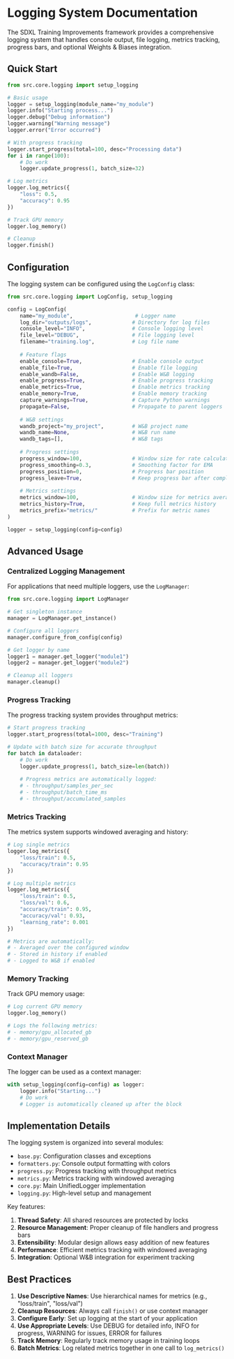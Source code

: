 # Logging System Documentation

The SDXL Training Improvements framework provides a comprehensive logging system that handles console output, file logging, metrics tracking, progress bars, and optional Weights & Biases integration.

## Quick Start

```python
from src.core.logging import setup_logging

# Basic usage
logger = setup_logging(module_name="my_module")
logger.info("Starting process...")
logger.debug("Debug information")
logger.warning("Warning message")
logger.error("Error occurred")

# With progress tracking
logger.start_progress(total=100, desc="Processing data")
for i in range(100):
    # Do work
    logger.update_progress(1, batch_size=32)

# Log metrics
logger.log_metrics({
    "loss": 0.5,
    "accuracy": 0.95
})

# Track GPU memory
logger.log_memory()

# Cleanup
logger.finish()
```

## Configuration

The logging system can be configured using the `LogConfig` class:

```python
from src.core.logging import LogConfig, setup_logging

config = LogConfig(
    name="my_module",                    # Logger name
    log_dir="outputs/logs",             # Directory for log files
    console_level="INFO",               # Console logging level
    file_level="DEBUG",                 # File logging level
    filename="training.log",            # Log file name
    
    # Feature flags
    enable_console=True,                # Enable console output
    enable_file=True,                   # Enable file logging
    enable_wandb=False,                 # Enable W&B logging
    enable_progress=True,               # Enable progress tracking
    enable_metrics=True,                # Enable metrics tracking
    enable_memory=True,                 # Enable memory tracking
    capture_warnings=True,              # Capture Python warnings
    propagate=False,                    # Propagate to parent loggers
    
    # W&B settings
    wandb_project="my_project",         # W&B project name
    wandb_name=None,                    # W&B run name
    wandb_tags=[],                      # W&B tags
    
    # Progress settings
    progress_window=100,                # Window size for rate calculation
    progress_smoothing=0.3,             # Smoothing factor for EMA
    progress_position=0,                # Progress bar position
    progress_leave=True,                # Keep progress bar after completion
    
    # Metrics settings
    metrics_window=100,                 # Window size for metrics averaging
    metrics_history=True,               # Keep full metrics history
    metrics_prefix="metrics/"           # Prefix for metric names
)

logger = setup_logging(config=config)
```

## Advanced Usage

### Centralized Logging Management

For applications that need multiple loggers, use the `LogManager`:

```python
from src.core.logging import LogManager

# Get singleton instance
manager = LogManager.get_instance()

# Configure all loggers
manager.configure_from_config(config)

# Get logger by name
logger1 = manager.get_logger("module1")
logger2 = manager.get_logger("module2")

# Cleanup all loggers
manager.cleanup()
```

### Progress Tracking

The progress tracking system provides throughput metrics:

```python
# Start progress tracking
logger.start_progress(total=1000, desc="Training")

# Update with batch size for accurate throughput
for batch in dataloader:
    # Do work
    logger.update_progress(1, batch_size=len(batch))
    
    # Progress metrics are automatically logged:
    # - throughput/samples_per_sec
    # - throughput/batch_time_ms
    # - throughput/accumulated_samples
```

### Metrics Tracking

The metrics system supports windowed averaging and history:

```python
# Log single metrics
logger.log_metrics({
    "loss/train": 0.5,
    "accuracy/train": 0.95
})

# Log multiple metrics
logger.log_metrics({
    "loss/train": 0.5,
    "loss/val": 0.6,
    "accuracy/train": 0.95,
    "accuracy/val": 0.93,
    "learning_rate": 0.001
})

# Metrics are automatically:
# - Averaged over the configured window
# - Stored in history if enabled
# - Logged to W&B if enabled
```

### Memory Tracking

Track GPU memory usage:

```python
# Log current GPU memory
logger.log_memory()

# Logs the following metrics:
# - memory/gpu_allocated_gb
# - memory/gpu_reserved_gb
```

### Context Manager

The logger can be used as a context manager:

```python
with setup_logging(config=config) as logger:
    logger.info("Starting...")
    # Do work
    # Logger is automatically cleaned up after the block
```

## Implementation Details

The logging system is organized into several modules:

- `base.py`: Configuration classes and exceptions
- `formatters.py`: Console output formatting with colors
- `progress.py`: Progress tracking with throughput metrics
- `metrics.py`: Metrics tracking with windowed averaging
- `core.py`: Main UnifiedLogger implementation
- `logging.py`: High-level setup and management

Key features:

1. **Thread Safety**: All shared resources are protected by locks
2. **Resource Management**: Proper cleanup of file handlers and progress bars
3. **Extensibility**: Modular design allows easy addition of new features
4. **Performance**: Efficient metrics tracking with windowed averaging
5. **Integration**: Optional W&B integration for experiment tracking

## Best Practices

1. **Use Descriptive Names**: Use hierarchical names for metrics (e.g., "loss/train", "loss/val")
2. **Cleanup Resources**: Always call `finish()` or use context manager
3. **Configure Early**: Set up logging at the start of your application
4. **Use Appropriate Levels**: Use DEBUG for detailed info, INFO for progress, WARNING for issues, ERROR for failures
5. **Track Memory**: Regularly track memory usage in training loops
6. **Batch Metrics**: Log related metrics together in one call to `log_metrics()`
